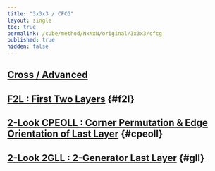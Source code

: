 ```yaml
---
title: "3x3x3 / CFCG"
layout: single
toc: true
permalink: /cube/method/NxNxN/original/3x3x3/cfcg
published: true
hidden: false
---
```


<head>
  <base target="_blank">
</head>



## [Cross / Advanced](/cube/method/NxNxN/original/3x3x3/cross/advanced)



## [F2L : First Two Layers](/cube/method/NxNxN/original/3x3x3/f2l) {#f2l}



## [2-Look CPEOLL : Corner Permutation & Edge Orientation of Last Layer](/cube/method/NxNxN/original/3x3x3/2_look_cpeoll) {#cpeoll}



## [2-Look 2GLL : 2-Generator Last Layer](/cube/method/NxNxN/original/3x3x3/2_look_2gll) {#gll}
